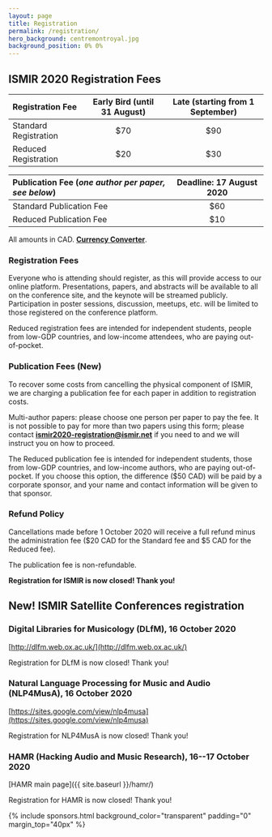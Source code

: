 ```yaml
---
layout: page
title: Registration
permalink: /registration/
hero_background: centremontroyal.jpg
background_position: 0% 0%
---
```


## ISMIR 2020 Registration Fees

| Registration Fee                                     | Early Bird (until 31 August)      | Late (starting from 1 September)           |
|:-----------------------------------------------------|:---------------------------------:|:------------------------------------------:|
| Standard Registration                                | $70                               | $90                                        |
| Reduced Registration                                 | $20                               | $30                                        |

| Publication Fee (*one author per paper, see below*)  | Deadline: 17 August 2020                               |
|:-----------------------------------------------------|:------------------------------------------------------:|
| Standard Publication Fee                             | $60                                                    |
| Reduced Publication Fee                              | $10                                                    |

All amounts in CAD. **[Currency Converter](https://www.bankofcanada.ca/rates/exchange/currency-converter/)**.

### Registration Fees

Everyone who is attending should register, as this will provide access to our online platform. Presentations, papers, and abstracts will be available to all on the conference site, and the keynote will be streamed publicly. Participation in poster sessions, discussion, meetups, etc. will be limited to those registered on the conference platform.

Reduced registration fees are intended for independent students, people from low-GDP countries, and low-income attendees, who are paying out-of-pocket.

### Publication Fees (New)

To recover some costs from cancelling the physical component of ISMIR, we are charging a publication fee for each paper in addition to registration costs.

Multi-author papers: please choose one person per paper to pay the fee. It is not possible to pay for more than two papers using this form; please contact **[ismir2020-registration@ismir.net](mailto:ismir2020-registration@ismir.net)** if you need to and we will instruct you on how to proceed.

The Reduced publication fee is intended for independent students, those from low-GDP countries, and low-income authors, who are paying out-of-pocket. If you choose this option, the difference ($50 CAD) will be paid by a corporate sponsor, and your name and contact information will be given to that sponsor.

### Refund Policy

Cancellations made before 1 October 2020 will receive a full refund minus the administration fee ($20 CAD for the Standard fee and $5 CAD for the Reduced fee).

The publication fee is non-refundable.

**Registration for ISMIR is now closed! Thank you!**

## New! ISMIR Satellite Conferences registration

### Digital Libraries for Musicology (DLfM), 16 October 2020

[http://dlfm.web.ox.ac.uk/](http://dlfm.web.ox.ac.uk/)

Registration for DLfM is now closed! Thank you!

### Natural Language Processing for Music and Audio (NLP4MusA), 16 October 2020

[https://sites.google.com/view/nlp4musa](https://sites.google.com/view/nlp4musa)

Registration for NLP4MusA is now closed! Thank you!

### HAMR (Hacking Audio and Music Research), 16--17 October 2020

[HAMR main page]({{ site.baseurl }}/hamr/)

Registration for HAMR is now closed! Thank you!

{% include sponsors.html background_color="transparent" padding="0" margin_top="40px" %}
